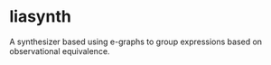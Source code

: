 liasynth
========

A synthesizer based using e-graphs to group expressions based on observational equivalence.
